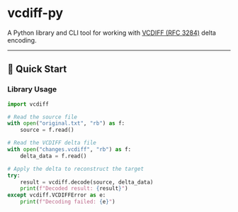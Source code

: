 # vcdiff-py

A Python library and CLI tool for working with [VCDIFF (RFC 3284)](https://www.rfc-editor.org/rfc/rfc3284) delta encoding.

---

## 🚀 Quick Start

### Library Usage

```python
import vcdiff

# Read the source file
with open("original.txt", "rb") as f:
    source = f.read()

# Read the VCDIFF delta file
with open("changes.vcdiff", "rb") as f:
    delta_data = f.read()

# Apply the delta to reconstruct the target
try:
    result = vcdiff.decode(source, delta_data)
    print(f"Decoded result: {result}")
except vcdiff.VCDIFFError as e:
    print(f"Decoding failed: {e}")
